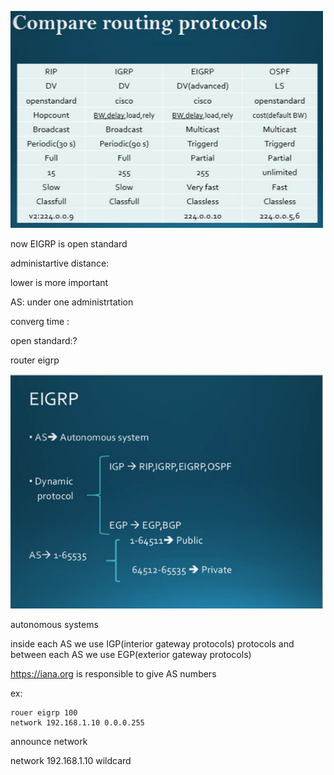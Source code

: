 
<a href="link"><img src="https://github.com/amin-amani/CCNA/blob/main/Session3/routings.PNG" alt="CCNA ||" width="500"/></a>

now EIGRP is open standard

administartive distance:

lower is more important

AS: under one administrtation

converg time :

open standard:?

router eigrp <as number>

<a href="link"><img src="https://github.com/amin-amani/CCNA/blob/main/Session3/eigrp-protocols.PNG" alt="CCNA ||" width="500"/></a>

autonomous systems 

inside each AS we use IGP(interior gateway protocols) protocols and between each AS we use EGP(exterior gateway protocols)

https://iana.org is responsible to give AS numbers

ex:

```
rouer eigrp 100
network 192.168.1.10 0.0.0.255

```
announce network 

network 192.168.1.10 wildcard
